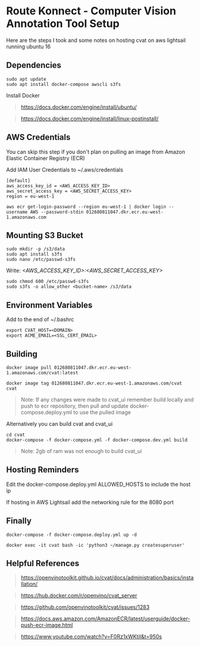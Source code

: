# Route Konnect - Computer Vision Annotation Tool Setup

Here are the steps I took and some notes on hosting cvat on aws lightsail running ubuntu 16

## Dependencies

```
sudo apt update
sudo apt install docker-compose awscli s3fs
```

Install Docker

> https://docs.docker.com/engine/install/ubuntu/

> https://docs.docker.com/engine/install/linux-postinstall/

## AWS Credentials

You can skip this step if you don't plan on pulling an image from Amazon Elastic Container Registry (ECR)

Add IAM User Credentials to ~/.aws/credentials

```
[default]
aws_access_key_id = <AWS_ACCESS_KEY_ID>
aws_secret_access_key = <AWS_SECRET_ACCESS_KEY>
region = eu-west-1
```


```
aws ecr get-login-password --region eu-west-1 | docker login --username AWS --password-stdin 012680811047.dkr.ecr.eu-west-1.amazonaws.com
```

## Mounting S3 Bucket

```
sudo mkdir -p /s3/data
sudo apt install s3fs
sudo nano /etc/passwd-s3fs
```
Write: *<AWS_ACCESS_KEY_ID>:<AWS_SECRET_ACCESS_KEY>*

```
sudo chmod 600 /etc/passwd-s3fs
sudo s3fs -o allow_other <bucket-name> /s3/data
```


## Environment Variables

Add to the end of ~/.bashrc
```
export CVAT_HOST=<DOMAIN>
export ACME_EMAIL=<SSL_CERT_EMAIL>
```

## Building

```
docker image pull 012680811047.dkr.ecr.eu-west-1.amazonaws.com/cvat:latest
```

```
docker image tag 012680811047.dkr.ecr.eu-west-1.amazonaws.com/cvat cvat
```

> Note: If any changes were made to cvat_ui remember build locally and push to ecr repository, then pull and update docker-compose.deploy.yml to use the pulled image

Alternatively you can build cvat and cvat_ui

```
cd cvat
docker-compose -f docker-compose.yml -f docker-compose.dev.yml build
```

> Note: 2gb of ram was not enough to build cvat_ui

## Hosting Reminders

Edit the docker-compose.deploy.yml ALLOWED_HOSTS to include the host ip

If hosting in AWS Lightsail add the networking rule for the 8080 port

## Finally

```
docker-compose -f docker-compose.deploy.yml up -d
```

```
docker exec -it cvat bash -ic 'python3 ~/manage.py createsuperuser'
```

## Helpful References

> https://openvinotoolkit.github.io/cvat/docs/administration/basics/installation/

> https://hub.docker.com/r/openvino/cvat_server

> https://github.com/openvinotoolkit/cvat/issues/1283

> https://docs.aws.amazon.com/AmazonECR/latest/userguide/docker-push-ecr-image.html

> https://www.youtube.com/watch?v=F0Rz1xWKtiI&t=950s
